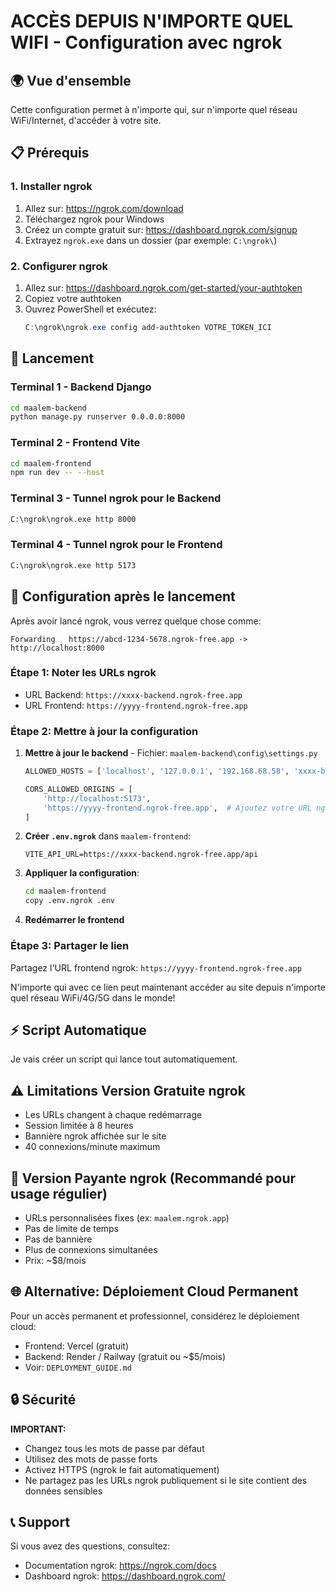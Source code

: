# ACCÈS DEPUIS N'IMPORTE QUEL WIFI - Configuration avec ngrok

## 🌍 Vue d'ensemble

Cette configuration permet à n'importe qui, sur n'importe quel réseau WiFi/Internet, d'accéder à votre site.

## 📋 Prérequis

### 1. Installer ngrok

1. Allez sur: https://ngrok.com/download
2. Téléchargez ngrok pour Windows
3. Créez un compte gratuit sur: https://dashboard.ngrok.com/signup
4. Extrayez `ngrok.exe` dans un dossier (par exemple: `C:\ngrok\`)

### 2. Configurer ngrok

1. Allez sur: https://dashboard.ngrok.com/get-started/your-authtoken
2. Copiez votre authtoken
3. Ouvrez PowerShell et exécutez:
   ```powershell
   C:\ngrok\ngrok.exe config add-authtoken VOTRE_TOKEN_ICI
   ```

## 🚀 Lancement

### Terminal 1 - Backend Django
```bash
cd maalem-backend
python manage.py runserver 0.0.0.0:8000
```

### Terminal 2 - Frontend Vite
```bash
cd maalem-frontend
npm run dev -- --host
```

### Terminal 3 - Tunnel ngrok pour le Backend
```bash
C:\ngrok\ngrok.exe http 8000
```

### Terminal 4 - Tunnel ngrok pour le Frontend
```bash
C:\ngrok\ngrok.exe http 5173
```

## 📝 Configuration après le lancement

Après avoir lancé ngrok, vous verrez quelque chose comme:
```
Forwarding   https://abcd-1234-5678.ngrok-free.app -> http://localhost:8000
```

### Étape 1: Noter les URLs ngrok
- URL Backend: `https://xxxx-backend.ngrok-free.app`
- URL Frontend: `https://yyyy-frontend.ngrok-free.app`

### Étape 2: Mettre à jour la configuration

1. **Mettre à jour le backend** - Fichier: `maalem-backend\config\settings.py`
   ```python
   ALLOWED_HOSTS = ['localhost', '127.0.0.1', '192.168.68.58', 'xxxx-backend.ngrok-free.app']
   
   CORS_ALLOWED_ORIGINS = [
       'http://localhost:5173',
       'https://yyyy-frontend.ngrok-free.app',  # Ajoutez votre URL ngrok frontend
   ]
   ```

2. **Créer `.env.ngrok`** dans `maalem-frontend`:
   ```
   VITE_API_URL=https://xxxx-backend.ngrok-free.app/api
   ```

3. **Appliquer la configuration**:
   ```bash
   cd maalem-frontend
   copy .env.ngrok .env
   ```

4. **Redémarrer le frontend**

### Étape 3: Partager le lien
Partagez l'URL frontend ngrok: `https://yyyy-frontend.ngrok-free.app`

N'importe qui avec ce lien peut maintenant accéder au site depuis n'importe quel réseau WiFi/4G/5G dans le monde!

## ⚡ Script Automatique

Je vais créer un script qui lance tout automatiquement.

## ⚠️ Limitations Version Gratuite ngrok

- Les URLs changent à chaque redémarrage
- Session limitée à 8 heures
- Bannière ngrok affichée sur le site
- 40 connexions/minute maximum

## 💎 Version Payante ngrok (Recommandé pour usage régulier)

- URLs personnalisées fixes (ex: `maalem.ngrok.app`)
- Pas de limite de temps
- Pas de bannière
- Plus de connexions simultanées
- Prix: ~$8/mois

## 🌐 Alternative: Déploiement Cloud Permanent

Pour un accès permanent et professionnel, considérez le déploiement cloud:
- Frontend: Vercel (gratuit)
- Backend: Render / Railway (gratuit ou ~$5/mois)
- Voir: `DEPLOYMENT_GUIDE.md`

## 🔒 Sécurité

**IMPORTANT:** 
- Changez tous les mots de passe par défaut
- Utilisez des mots de passe forts
- Activez HTTPS (ngrok le fait automatiquement)
- Ne partagez pas les URLs ngrok publiquement si le site contient des données sensibles

## 📞 Support

Si vous avez des questions, consultez:
- Documentation ngrok: https://ngrok.com/docs
- Dashboard ngrok: https://dashboard.ngrok.com/
